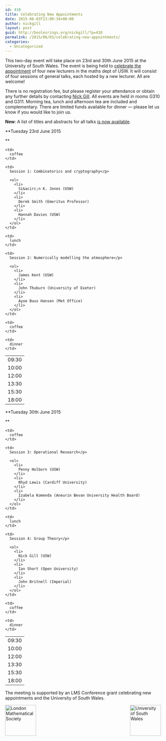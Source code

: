 ```yaml
---
id: 410
title: Celebrating New Appointments
date: 2015-06-03T13:09:34+00:00
author: nickgill
layout: post
guid: http://boolesrings.org/nickgill/?p=410
permalink: /2015/06/03/celebrating-new-appointments/
categories:
  - Uncategorized
---
```

This two-day event will take place on 23rd and 30th June 2015 at the University of South Wales. The event is being held to [celebrate the appointment](http://www.lms.ac.uk/grants/celebrating-new-appointments-scheme-1) of four new lecturers in the maths dept of USW. It will consist of four sessions of general talks, each hosted by a new lecturer. All are welcome!

There is no registration fee, but please register your attendance or obtain any further details by contacting [Nick Gill](mailto:Nicholas.Gill@southwales.ac.uk). All events are held in rooms G310 and G311. Morning tea, lunch and afternoon tea are included and complementary. There are limited funds available for dinner &#8212; please let us know if you would like to join us.

**New**: A list of titles and abstracts for all talks [is now available](http://boolesrings.org/nickgill/files/2015/06/talks.pdf).

**Tuesday 23rd June 2015
  
** 

<table>
  <tr>
    <td>
      09:30
    </td>
    
    <td>
      coffee
    </td>
  </tr>
  
  <tr>
    <td>
      10:00
    </td>
    
    <td>
      Session 1: Combinatorics and cryptography</p> 
      
      <ol>
        <li>
          Si&acirc;n K. Jones (USW)
        </li>
        <li>
          Derek Smith (Emeritus Professor)
        </li>
        <li>
          Hannah Davies (USW)
        </li>
      </ol>
    </td>
  </tr>
  
  <tr>
    <td>
      12:00
    </td>
    
    <td>
      lunch
    </td>
  </tr>
  
  <tr>
    <td>
      13:30
    </td>
    
    <td>
      Session 2: Numerically modelling the atmosphere</p> 
      
      <ol>
        <li>
          James Kent (USW)
        </li>
        <li>
          John Thuburn (University of Exeter)
        </li>
        <li>
          Ayoe Buus Hansen (Met Office)
        </li>
      </ol>
    </td>
  </tr>
  
  <tr>
    <td>
      15:30
    </td>
    
    <td>
      coffee
    </td>
  </tr>
  
  <tr>
    <td>
      18:00
    </td>
    
    <td>
      dinner
    </td>
  </tr>
</table>

**Tuesday 30th June 2015
  
** 

<table>
  <tr>
    <td>
      09:30
    </td>
    
    <td>
      coffee
    </td>
  </tr>
  
  <tr>
    <td>
      10:00
    </td>
    
    <td>
      Session 3: Operational Research</p> 
      
      <ol>
        <li>
          Penny Holborn (USW)
        </li>
        <li>
          Rhyd Lewis (Cardiff University)
        </li>
        <li>
          Izabela Komenda (Aneurin Bevan University Health Board)
        </li>
      </ol>
    </td>
  </tr>
  
  <tr>
    <td>
      12:00
    </td>
    
    <td>
      lunch
    </td>
  </tr>
  
  <tr>
    <td>
      13:30
    </td>
    
    <td>
      Session 4: Group Theory</p> 
      
      <ol>
        <li>
          Nick Gill (USW)
        </li>
        <li>
          Ian Short (Open University)
        </li>
        <li>
          John Britnell (Imperial)
        </li>
      </ol>
    </td>
  </tr>
  
  <tr>
    <td>
      15:30
    </td>
    
    <td>
      coffee
    </td>
  </tr>
  
  <tr>
    <td>
      18:00
    </td>
    
    <td>
      dinner
    </td>
  </tr>
</table>

The meeting is supported by an LMS Conference grant celebrating new appointments and the University of South Wales.

<img src="http://demorganhouse.org.uk/sites/demorganhouse.org.uk/files/imagefield_thumbs/tmp/logo_lms_rgb.jpg" alt="London Mathematical Society" height="100" align="left" /><img src="http://www.southwales.ac.uk/static/foxsite/images/USW-logo.png" alt="University of South Wales" height="100" align="right" />